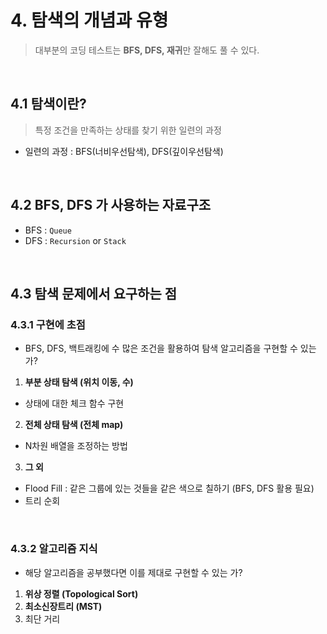 # 4. 탐색의 개념과 유형

> 대부분의 코딩 테스트는 **BFS, DFS, 재귀**만 잘해도 풀 수 있다.

<br>

## 4.1 탐색이란?

> 특정 조건을 만족하는 상태를 찾기 위한 일련의 과정

- 일련의 과정 : BFS(너비우선탐색), DFS(깊이우선탐색)

<br>

## 4.2 BFS, DFS 가 사용하는 자료구조

- BFS : `Queue`
- DFS : `Recursion` or `Stack`

<br>

## 4.3 탐색 문제에서 요구하는 점

### 4.3.1 구현에 초점

- BFS, DFS, 백트래킹에 수 많은 조건을 활용하여 탐색 알고리즘을 구현할 수 있는 가?

1. **부분 상태 탐색 (위치 이동, 수)**
  - 상태에 대한 체크 함수 구현  
  
  
2. **전체 상태 탐색 (전체 map)**
  - N차원 배열을 조정하는 방법  
  
  
3. **그 외**
  - Flood Fill : 같은 그룹에 있는 것들을 같은 색으로 칠하기 (BFS, DFS 활용 필요)
  - 트리 순회

<br>

### 4.3.2 알고리즘 지식

- 해당 알고리즘을 공부했다면 이를 제대로 구현할 수 있는 가?

1. **위상 정렬 (Topological Sort)**
2. **최소신장트리 (MST)**
3. 최단 거리
